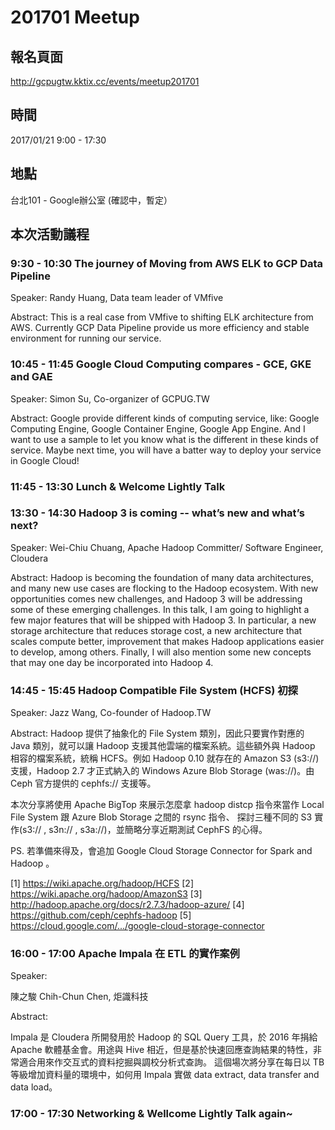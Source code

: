 # 201701 Meetup

## 報名頁面

http://gcpugtw.kktix.cc/events/meetup201701

## 時間

2017/01/21 9:00 - 17:30

## 地點

台北101 - Google辦公室 (確認中，暫定）

## 本次活動議程


### 9:30 - 10:30 The journey of Moving from AWS ELK to GCP Data Pipeline
Speaker: 
Randy Huang, Data team leader of VMfive

Abstract:
This is a real case from VMfive to shifting ELK architecture from AWS. Currently GCP Data Pipeline provide us more efficiency and stable environment for running our service. 


### 10:45 - 11:45 Google Cloud Computing compares - GCE, GKE and GAE

Speaker:
Simon Su, Co-organizer of GCPUG.TW

Abstract:
Google provide different kinds of computing service, like: Google Computing Engine, Google Container Engine, Google App Engine. And I want to use a sample to let you know what is the different in these kinds of service. Maybe next time, you will have a batter way to deploy your service in Google Cloud!

### 11:45 - 13:30 Lunch & Welcome Lightly Talk

### 13:30 - 14:30 Hadoop 3 is coming -- what’s new and what’s next?

Speaker: 
Wei-Chiu Chuang, Apache Hadoop Committer/ Software Engineer, Cloudera

Abstract: 
Hadoop is becoming the foundation of many data architectures, and many new use cases are flocking to the Hadoop ecosystem. With new opportunities comes new challenges, and Hadoop 3 will be addressing some of these emerging challenges.
In this talk, I am going to highlight a few major features that will be shipped with Hadoop 3. In particular, a new storage architecture that reduces storage cost, a new architecture that scales compute better, improvement that makes Hadoop applications easier to develop, among others. Finally, I will also mention some new concepts that may one day be incorporated into Hadoop 4.

### 14:45 - 15:45 Hadoop Compatible File System (HCFS) 初探

Speaker:
Jazz Wang, Co-founder of Hadoop.TW

Abstract:
Hadoop 提供了抽象化的 File System 類別，因此只要實作對應的 Java 類別，就可以讓 Hadoop 支援其他雲端的檔案系統。這些額外與 Hadoop 相容的檔案系統，統稱 HCFS。例如 Hadoop 0.10 就存在的 Amazon S3 (s3://) 支援，Hadoop 2.7 才正式納入的 Windows Azure Blob Storage (was://)。由 Ceph 官方提供的 cephfs:// 支援等。

本次分享將使用 Apache BigTop 來展示怎麼拿 hadoop distcp 指令來當作 Local File System 跟 Azure Blob Storage 之間的 rsync 指令、 探討三種不同的 S3 實作(s3:// , s3n:// , s3a://)，並簡略分享近期測試 CephFS 的心得。

PS. 若準備來得及，會追加 Google Cloud Storage Connector for Spark and Hadoop 。

[1] https://wiki.apache.org/hadoop/HCFS
[2] https://wiki.apache.org/hadoop/AmazonS3
[3] http://hadoop.apache.org/docs/r2.7.3/hadoop-azure/
[4] https://github.com/ceph/cephfs-hadoop
[5] https://cloud.google.com/.../google-cloud-storage-connector

### 16:00 - 17:00 Apache Impala 在 ETL 的實作案例

Speaker:

陳之駿 Chih-Chun Chen, 炬識科技

Abstract:

Impala 是 Cloudera 所開發用於 Hadoop 的 SQL Query 工具，於 2016 年捐給 Apache 軟體基金會。用途與 Hive 相近，但是基於快速回應查詢結果的特性，非常適合用來作交互式的資料挖掘與調校分析式查詢。
這個場次將分享在每日以 TB 等級增加資料量的環境中，如何用 Impala 實做 data extract, data transfer and data load。

### 17:00 - 17:30 Networking & Wellcome Lightly Talk again~


